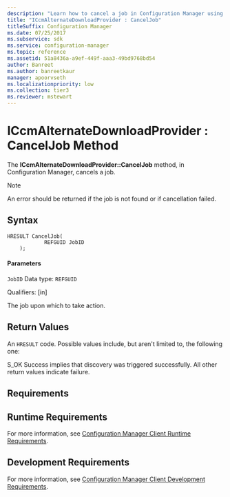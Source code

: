 ```yaml
---
description: "Learn how to cancel a job in Configuration Manager using ICcmAlternateDownloadProvider::CancelJob method."
title: "ICcmAlternateDownloadProvider : CancelJob"
titleSuffix: Configuration Manager
ms.date: 07/25/2017
ms.subservice: sdk
ms.service: configuration-manager
ms.topic: reference
ms.assetid: 51a8436a-a9ef-449f-aaa3-49bd9768bd54
author: Banreet
ms.author: banreetkaur
manager: apoorvseth
ms.localizationpriority: low
ms.collection: tier3
ms.reviewer: mstewart
---
```

# ICcmAlternateDownloadProvider : CancelJob Method
The **ICcmAlternateDownloadProvider::CancelJob** method, in Configuration Manager, cancels a job.

> [!NOTE]
>  An error should be returned if the job is not found or if cancellation failed.

## Syntax

```
HRESULT CancelJob(
            REFGUID JobID
    );

```

#### Parameters
 `JobID`
 Data type: `REFGUID`

 Qualifiers: [in]

 The job upon which to take action.

## Return Values
 An `HRESULT` code. Possible values include, but aren't limited to, the following one:

 S_OK
 Success implies that discovery was triggered successfully. All other return values indicate failure.

## Requirements

## Runtime Requirements
 For more information, see [Configuration Manager Client Runtime Requirements](../../../../../develop/core/reqs/client-runtime-requirements.md).

## Development Requirements
 For more information, see [Configuration Manager Client Development Requirements](../../../../../develop/core/reqs/client-development-requirements.md).
